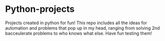 # Python-projects
Projects created in python for fun! 
This repo includes all the ideas for automation and problems that pop up in my head, ranging from solving 2nd bacceulerate problems to who knows what else. Have fun testing them!
